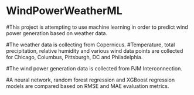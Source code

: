 # WindPowerWeatherML

#This project is attempting to use machine learning in order to predict wind power generation based on weather data.

#The weather data is collecting from Copernicus. 
#Temperature, total precipitation, relative humidity and various wind data points are collected for Chicago, Columbus, Pittsburgh, DC and Philadelphia.

#The wind power generation data is collected from PJM Interconnection.

#A neural network, random forest regression and XGBoost regression models are compared based on RMSE and MAE evaluation metrics.
